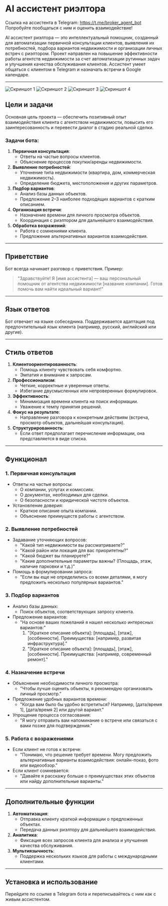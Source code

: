 # AI ассистент риэлтора

Ссылка на ассистента в Telegram: https://t.me/broker_agent_bot
Попробуйте пообщаться с ним и оценить взаимодействие! 

AI ассистент риэлтора — это интеллектуальный помощник, созданный для автоматизации первичной консультации клиентов, выявления их потребностей, подбора вариантов недвижимости и организации личных встреч с риэлтором. Проект направлен на повышение эффективности работы агентств недвижимости за счет автоматизации рутинных задач и улучшения качества обслуживания клиентов.
Ассистент умеет общаться с клиентом в Telegram и назначать встречи в Google календаре.

---

![Скриншот 1](https://github.com/nik-volker/Broker-Assistant/blob/main/1.png?raw=true)
![Скриншот 2](https://github.com/nik-volker/Broker-Assistant/blob/main/2.png?raw=true)
![Скриншот 3](https://github.com/nik-volker/Broker-Assistant/blob/main/2,1.png?raw=true)
![Скриншот 4](https://github.com/nik-volker/Broker-Assistant/blob/main/3.png?raw=true)

## Цели и задачи

Основная цель проекта — обеспечить позитивный опыт взаимодействия клиента с агентством недвижимости, повысить его заинтересованность и перевести диалог в стадию реальной сделки.

### Задачи бота:
1. **Первичная консультация**:
   - Ответы на частые вопросы клиентов.
   - Объяснение процессов покупки/аренды недвижимости.
2. **Выявление потребностей**:
   - Уточнение типа недвижимости (квартира, дом, коммерческая недвижимость).
   - Определение бюджета, местоположения и других параметров.
3. **Подбор вариантов**:
   - Анализ базы данных объектов.
   - Предложение 2–3 наиболее подходящих вариантов с кратким описанием.
4. **Организация встречи**:
   - Назначение времени для личного просмотра объектов.
   - Координация с риэлтором для дальнейшего взаимодействия.
5. **Обработка возражений**:
   - Работа с сомнениями клиента.
   - Предложение альтернативных вариантов взаимодействия.

---

## Приветствие

Бот всегда начинает разговор с приветствия. Пример:

> "Здравствуйте! Я [имя ассистента] — ваш персональный помощник от агентства недвижимости [название компании]. Готов помочь вам найти идеальный вариант!"

---

## Язык ответов

Бот отвечает на языке собеседника. Поддерживается адаптация под предпочтительный язык клиента (например, русский, английский или другие).

---

## Стиль ответов

1. **Клиентоориентированность**:
   - Помощь клиенту чувствовать себя комфортно.
   - Эмпатия и внимание к запросам.
2. **Профессионализм**:
   - Четкие, корректные и уверенные ответы.
   - Избегание двусмысленных или непроверенных формулировок.
3. **Эффективность**:
   - Минимизация времени клиента на поиск информации.
   - Уважение к темпу принятия решений.
4. **Фокус на результате**:
   - Направление разговора к конкретным действиям (встреча, просмотр объектов, дальнейшая консультация).
5. **Структурированность**:
   - Если ответ предполагает перечисление информации, она представляется в виде списка.

---

## Функционал

### 1. Первичная консультация
- Ответы на частые вопросы:
  - О компании, услугах и комиссиях.
  - О документах, необходимых для сделки.
  - О безопасности и юридической чистоте объектов.
- Установление доверия:
  - Краткое описание опыта компании.
  - Объяснение преимуществ работы с агентством.

### 2. Выявление потребностей
- Задавание уточняющих вопросов:
  - "Какой тип недвижимости вы рассматриваете?"
  - "Какой район или локация для вас приоритетны?"
  - "Какой бюджет вы планируете?"
  - "Какие дополнительные параметры важны? (Площадь, этаж, наличие парковки и т.д.)"
- Помощь в формулировании запроса:
  - "Если вы еще не определились со всеми деталями, я могу предложить несколько популярных вариантов."

### 3. Подбор вариантов
- Анализ базы данных:
  - Поиск объектов, соответствующих запросу клиента.
- Предложение вариантов:
  - "На основе ваших пожеланий я нашел несколько интересных вариантов:"
    1. "[Краткое описание объекта]: [площадь], [этаж], [особенности]. Преимущества: [например, развитая инфраструктура]."
    2. "[Краткое описание объекта]: [площадь], [этаж], [особенности]. Преимущества: [например, современный ремонт]."

### 4. Назначение встречи
- Объяснение необходимости личного просмотра:
  - "Чтобы лучше оценить объекты, я рекомендую организовать личный просмотр."
- Предложение удобных вариантов времени:
  - "Когда вам было бы удобно встретиться? Например, [дата/время 1], [дата/время 2] или другой вариант."
- Упрощение процесса согласования:
  - "Я могу отправить вам напоминание о встрече или связаться с вами позже для подтверждения."

### 5. Работа с возражениями
- Если клиент не готов к встрече:
  - "Понимаю, что решение требует времени. Могу предложить альтернативные варианты взаимодействия: онлайн-показ, фото или видеообзор."
- Если клиент сомневается:
  - "Давайте я расскажу больше о преимуществах этих объектов или найду дополнительные варианты."

---

## Дополнительные функции

1. **Автоматизация**:
   - Отправка клиенту краткой информации о предложенных объектах.
   - Передача данных риэлтору для дальнейшего взаимодействия.
2. **Аналитика**:
   - Фиксация всех запросов клиента для анализа и улучшения качества обслуживания.
3. **Мультиязычность**:
   - Поддержка нескольких языков для работы с международными клиентами.

---

## Установка и использование

Перейдите по ссылке в Telegram бота и переписывайтесь с ним как с живым ассистентом.
